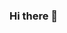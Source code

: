 ### Hi there 👋

<!--
**karangupta158/karangupta158** is a ✨ _special_ ✨ repository because its `README.md` (this file) appears on your GitHub profile.

Here are some ideas to get you started:

- 🔭 I’m currently working on ...
- 🌱 I’m currently learning ...
- 👯 I’m looking to collaborate on ...
- 🤔 I’m looking for help with ...
- 💬 Ask me about ...
- 📫 How to reach me: ...https://www.facebook.com/profile.php?id=100029015774429&sk=about
https://www.instagram.com/_karan_gupta_6356/
https://www.linkedin.com/in/karan-gupta-bb9b58216/
- 😄 Pronouns: ...
- ⚡ Fun fact: ...
-->
